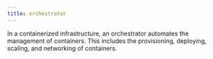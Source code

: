 ```yaml
---
title: orchestrator
---
```

In a containerized infrastructure, an orchestrator automates the management of containers. This includes the provisioning, deploying, scaling, and networking of containers.